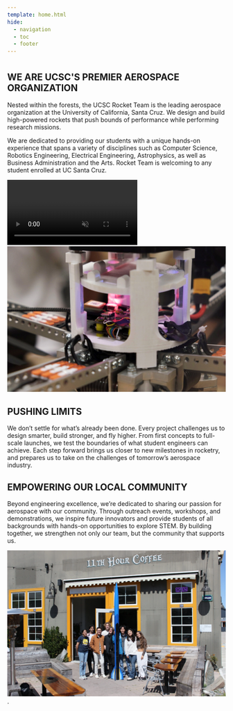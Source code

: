 ```yaml
---
template: home.html
hide:
  - navigation
  - toc
  - footer
---
```


# 

<div class="responsive-container">
<div class="responsive-text">
<h2>WE ARE UCSC'S PREMIER AEROSPACE ORGANIZATION</h2>

<p>
Nested within the forests, the UCSC Rocket Team is the leading aerospace
organization at the University of California, Santa Cruz. We design and build
high-powered rockets that push bounds of performance while performing research
missions.

We are dedicated to providing our students with a unique hands-on experience
that spans a variety of disciplines such as Computer Science, Robotics
Engineering, Electrical Engineering, Astrophysics, as well as Business
Administration and the Arts. Rocket Team is welcoming to any student enrolled at
UC Santa Cruz.

</p></div>

<div class="responsive-image">
  <video autoplay muted playsinline loop>
    <source src="assets/home/far-launch.mp4" type="video/mp4">
    Your browser does not support the video tag.
  </video>
</div>

<div class="responsive-container">
    <div class="responsive-image">
 <img src="assets/home/payload.webp" alt="2023 Payload Project"></div>
<div class="responsive-text">
<h2>PUSHING LIMITS</h2>
<p>
We don’t settle for what’s already been done. Every project challenges us to design smarter, build stronger, and fly higher. From first concepts to full-scale launches, we test the boundaries of what student engineers can achieve. Each step forward brings us closer to new milestones in rocketry, and prepares us to take on the challenges of tomorrow’s aerospace industry.
</p></div>
</div>

<div class="responsive-container">
<div class="responsive-text">
<h2>EMPOWERING OUR LOCAL COMMUNITY</h2>

<p>
Beyond engineering excellence, we’re dedicated to sharing our passion for aerospace with our community. Through outreach events, workshops, and demonstrations, we inspire future innovators and provide students of all backgrounds with hands-on opportunities to explore STEM. By building together, we strengthen not only our team, but the community that supports us.
</p></div>
<div class="responsive-image">
    <div class="responsive-image">
 <img src="assets/home/outreach.webp" alt="Outreach team at 11th hour coffee"></div>
</div>.
